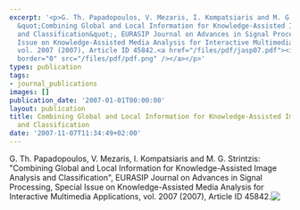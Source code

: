 ```yaml
---
excerpt: '<p>G. Th. Papadopoulos, V. Mezaris, I. Kompatsiaris and M. G. Strintzis:
  &quot;Combining Global and Local Information for Knowledge-Assisted Image Analysis
  and Classification&quot;, EURASIP Journal on Advances in Signal Processing, Special
  Issue on Knowledge-Assisted Media Analysis for Interactive Multimedia Applications,
  vol. 2007 (2007), Article ID 45842.<a href="/files/pdf/jasp07.pdf"><img align="top"
  border="0" src="/files/pdf/pdf.png" /></a></p>'
types: publication
tags:
- journal_publications
images: []
publication_date: '2007-01-01T00:00:00'
layout: publication
title: Combining Global and Local Information for Knowledge-Assisted Image Analysis
  and Classification
date: '2007-11-07T11:34:49+02:00'
---
```

<p>G. Th. Papadopoulos, V. Mezaris, I. Kompatsiaris and M. G. Strintzis: &quot;Combining Global and Local Information for Knowledge-Assisted Image Analysis and Classification&quot;, EURASIP Journal on Advances in Signal Processing, Special Issue on Knowledge-Assisted Media Analysis for Interactive Multimedia Applications, vol. 2007 (2007), Article ID 45842.<a href="/files/pdf/jasp07.pdf"><img align="top" border="0" src="/files/pdf/pdf.png" /></a></p>
